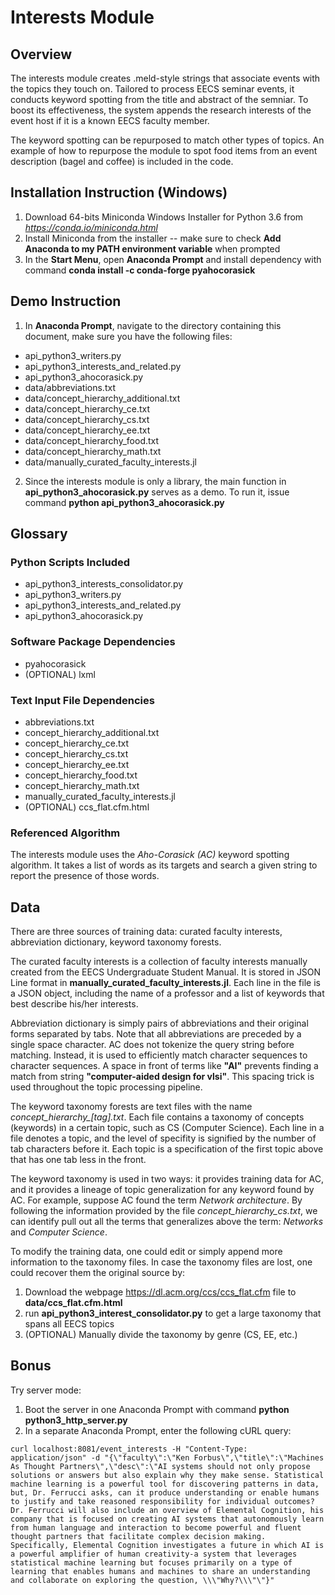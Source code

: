 # Interests Module

Overview 
--------

The interests module creates .meld-style strings that associate events with the topics they touch on. Tailored to process EECS seminar events, it conducts keyword spotting from the title and abstract of the semniar. To boost its effectiveness, the system appends the research interests of the event host if it is a known EECS faculty member.

The keyword spotting can be repurposed to match other types of topics. An example of how to repurpose the module to spot food items from an event description (bagel and coffee) is included in the code. 


Installation Instruction (Windows)
----------------------------------

1. Download 64-bits Miniconda Windows Installer for Python 3.6 from *https://conda.io/miniconda.html*
2. Install Miniconda from the installer -- make sure to check **Add Anaconda to my PATH environment variable** when prompted
3. In the **Start Menu**, open **Anaconda Prompt** and install dependency with command **conda install -c conda-forge pyahocorasick**


Demo Instruction
----------------

1. In **Anaconda Prompt**, navigate to the directory containing this document, make sure you have the following files:
  * api_python3_writers.py
  * api_python3_interests_and_related.py
  * api_python3_ahocorasick.py
  * data/abbreviations.txt
  * data/concept_hierarchy_additional.txt
  * data/concept_hierarchy_ce.txt
  * data/concept_hierarchy_cs.txt
  * data/concept_hierarchy_ee.txt
  * data/concept_hierarchy_food.txt
  * data/concept_hierarchy_math.txt
  * data/manually_curated_faculty_interests.jl
2. Since the interests module is only a library, the main function in **api_python3_ahocorasick.py** serves as a demo. To run it, issue command **python api_python3_ahocorasick.py**


Glossary
--------

### Python Scripts Included

* api_python3_interests_consolidator.py
* api_python3_writers.py
* api_python3_interests_and_related.py
* api_python3_ahocorasick.py


### Software Package Dependencies

* pyahocorasick
* (OPTIONAL) lxml


### Text Input File Dependencies

* abbreviations.txt
* concept_hierarchy_additional.txt
* concept_hierarchy_ce.txt
* concept_hierarchy_cs.txt
* concept_hierarchy_ee.txt
* concept_hierarchy_food.txt
* concept_hierarchy_math.txt
* manually_curated_faculty_interests.jl
* (OPTIONAL) ccs_flat.cfm.html


### Referenced Algorithm

The interests module uses the *Aho-Corasick (AC)* keyword spotting algorithm. It takes a list of words as its targets and search a given string to report the presence of those words. 


Data
----

There are three sources of training data: curated faculty interests, abbreviation dictionary, keyword taxonomy forests. 

The curated faculty interests is a collection of faculty interests manually created from the EECS Undergraduate Student Manual. It is stored in JSON Line format in **manually_curated_faculty_interests.jl**. Each line in the file is a JSON object, including the name of a professor and a list of keywords that best describe his/her interests. 

Abbreviation dictionary is simply pairs of abbreviations and their original forms separated by tabs. Note that all abbreviations are preceded by a single space character. AC does not tokenize the query string before matching. Instead, it is used to efficiently match character sequences to character sequences. A space in front of terms like **"AI"** prevents finding a match from string **"computer-aided design for vlsi"**. This spacing trick is used throughout the topic processing pipeline. 

The keyword taxonomy forests are text files with the name *concept_hierarchy_[tag].txt*. Each file contains a taxonomy of concepts (keywords) in a certain topic, such as CS (Computer Science). Each line in a file denotes a topic, and the level of specifity is signified by the number of tab characters before it. Each topic is a specification of the first topic above that has one tab less in the front. 

The keyword taxonomy is used in two ways: it provides training data for AC, and it provides a lineage of topic generalization for any keyword found by AC. For example, suppose AC found the term *Network architecture*. By following the information provided by the file *concept_hierarchy_cs.txt*, we can identify pull out all the terms that generalizes above the term: *Networks* and *Computer Science*. 

To modify the training data, one could edit or simply append more information to the taxonomy files. In case the taxonomy files are lost, one could recover them the original source by:
1. Download the webpage https://dl.acm.org/ccs/ccs_flat.cfm file to **data/ccs_flat.cfm.html**
2. run **api_python3_interest_consolidator.py** to get a large taxonomy that spans all EECS topics
3. (OPTIONAL) Manually divide the taxonomy by genre (CS, EE, etc.)



Bonus
-----

Try server mode: 
1. Boot the server in one Anaconda Prompt with command **python python3_http_server.py**
2. In a separate Anaconda Prompt, enter the following cURL query:
```
curl localhost:8081/event_interests -H "Content-Type: application/json" -d "{\"faculty\":\"Ken Forbus\",\"title\":\"Machines As Thought Partners\",\"desc\":\"AI systems should not only propose solutions or answers but also explain why they make sense. Statistical machine learning is a powerful tool for discovering patterns in data, but, Dr. Ferrucci asks, can it produce understanding or enable humans to justify and take reasoned responsibility for individual outcomes? Dr. Ferrucci will also include an overview of Elemental Cognition, his company that is focused on creating AI systems that autonomously learn from human language and interaction to become powerful and fluent thought partners that facilitate complex decision making. Specifically, Elemental Cognition investigates a future in which AI is a powerful amplifier of human creativity-a system that leverages statistical machine learning but focuses primarily on a type of learning that enables humans and machines to share an understanding and collaborate on exploring the question, \\\"Why?\\\"\"}"
```